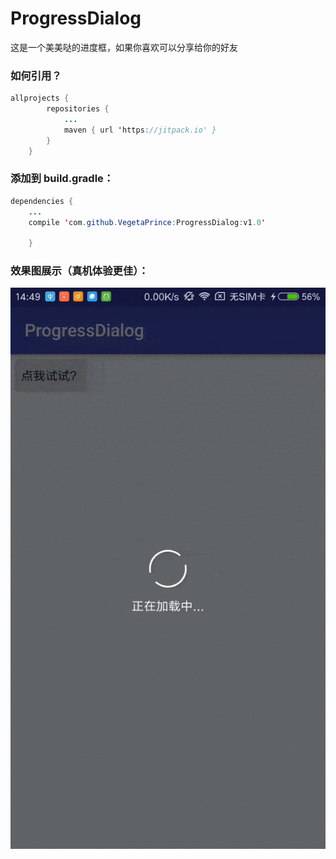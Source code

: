 # ProgressDialog

这是一个美美哒的进度框，如果你喜欢可以分享给你的好友

### 如何引用？

```java
allprojects {
		repositories {
			...
			maven { url 'https://jitpack.io' }
		}
	}
```

### 添加到 build.gradle：

```java
dependencies {
	...
	compile 'com.github.VegetaPrince:ProgressDialog:v1.0'
	
	}
```

### 效果图展示（真机体验更佳）：

![image](https://raw.githubusercontent.com/VegetaPrince/ProgressDialog/master/ezgif.com-gif-to-apng.png)
